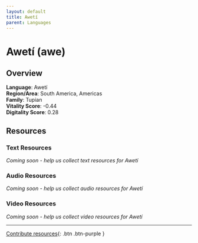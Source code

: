 ```yaml
---
layout: default
title: Awetí
parent: Languages
---
```


# Awetí (awe)

## Overview

**Language**: Awetí  
**Region/Area**: South America, Americas  
**Family**: Tupian  
**Vitality Score**: -0.44  
**Digitality Score**: 0.28  

## Resources

### Text Resources
*Coming soon - help us collect text resources for Awetí*

### Audio Resources
*Coming soon - help us collect audio resources for Awetí*

### Video Resources
*Coming soon - help us collect video resources for Awetí*

---

[Contribute resources](https://fairtrain.github.io/){: .btn .btn-purple }
